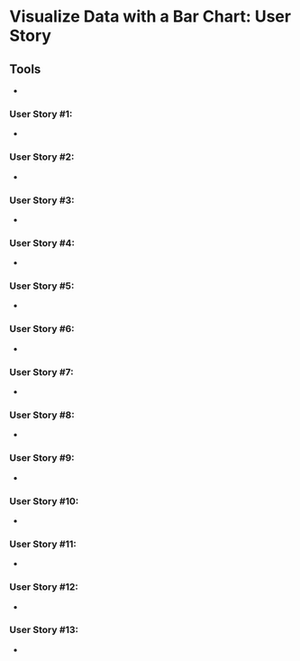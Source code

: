 # Visualize Data with a Bar Chart: User Story

## Tools
- 

### User Story #1: 
- 
### User Story #2: 
- 
### User Story #3: 
- 
###  User Story #4: 
- 
### User Story #5: 
- 
###  User Story #6: 
- 
###  User Story #7: 
- 
###  User Story #8: 
- 
### User Story #9: 
- 
### User Story #10: 
-  
### User Story #11: 
- 
### User Story #12: 
- 
### User Story #13: 
- 
